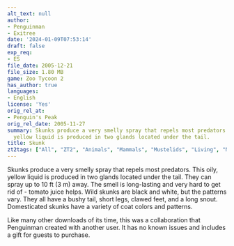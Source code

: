 ```yaml
---
alt_text: null
author:
- Penguinman
- Exitree
date: '2024-01-09T07:53:14'
draft: false
exp_req:
- ES
file_date: 2005-12-21
file_size: 1.80 MB
game: Zoo Tycoon 2
has_author: true
languages:
- English
license: 'Yes'
orig_rel_at:
- Penguin's Peak
orig_rel_date: 2005-11-27
summary: Skunks produce a very smelly spray that repels most predators. This oily,
  yellow liquid is produced in two glands located under the tail.
title: Skunk
zt2tags: ["All", "ZT2", "Animals", "Mammals", "Mustelids", "Living", "North American", "Endangered Species"]
---
```

Skunks produce a very smelly spray that repels most predators. This oily, yellow liquid is produced in two glands located under the tail. They can spray up to 10 ft (3 m) away. The smell is long-lasting and very hard to get rid of - tomato juice helps. Wild skunks are black and white, but the patterns vary. They all have a bushy tail, short legs, clawed feet, and a long snout. Domesticated skunks have a variety of coat colors and patterns.

Like many other downloads of its time, this was a collaboration that Penguinman created with another user. It has no known issues and includes a gift for guests to purchase.